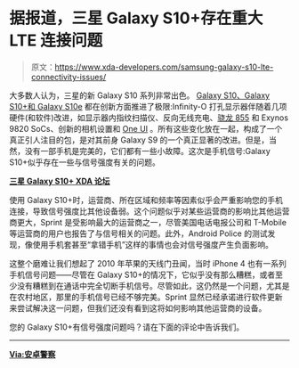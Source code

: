 # 据报道，三星 Galaxy S10+存在重大 LTE 连接问题

> 原文：<https://www.xda-developers.com/samsung-galaxy-s10-lte-connectivity-issues/>

大多数人认为，三星的新 Galaxy S10 系列非常出色。 [Galaxy S10、Galaxy S10+和 Galaxy S10e](https://www.xda-developers.com/samsung-galaxy-s10-s10-and-s10e-launch-with-the-snapdragon-855-ultrasonic-in-display-fingerprint-scanners-reverse-wireless-charging-and-a-whole-lot-more/) 都在创新方面推进了极限:Infinity-O 打孔显示器伴随着几项硬件(和软件)改进，如显示器内指纹扫描仪、反向无线充电、[骁龙 855](https://www.xda-developers.com/qualcomm-snapdragon-855-snapdragon-845-kirin-980-cpu-gpu-ai-benchmarks/) 和 Exynos 9820 SoCs、创新的相机设置和 [One UI](https://www.xda-developers.com/samsung-galaxy-note-fe-android-pie-one-ui-update/) 。所有这些变化放在一起，构成了一个真正引人注目的包，是对其前身 Galaxy S9 的一个真正显著的改进。但是，当然，没有一部手机是完美的，它们都有一些小故障。这次是手机信号:Galaxy S10+似乎存在一些与信号强度有关的问题。

[**三星 Galaxy S10+ XDA 论坛**](https://forum.xda-developers.com/s10-plus)

使用 Galaxy S10+时，运营商、所在区域和频率等因素似乎会严重影响您的手机连接，导致信号强度比其他设备弱。这个问题似乎对某些运营商的影响比其他运营商更大，Sprint 是受影响最大的运营商之一，尽管美国电话电报公司和 T-Mobile 等运营商的用户也报告了与信号相关的问题。此外，Android Police 的测试发现，像使用手机套甚至“拿错手机”这样的事情也会对信号强度产生负面影响。

这整个磨难让我们想起了 2010 年苹果的天线门丑闻，当时 iPhone 4 也有一系列手机信号问题——尽管在 Galaxy S10+的情况下，它似乎没有那么糟糕，或者至少没有糟糕到在通话中完全切断手机信号。尽管如此，这仍然是一个问题，尤其是在农村地区，那里的手机信号已经不够完美。Sprint 显然已经承诺进行软件更新来尝试解决这一问题，但我们还没有看到这将如何影响其他运营商的设备。

您的 Galaxy S10+有信号强度问题吗？请在下面的评论中告诉我们。

* * *

[**Via:安卓警察**](https://www.androidpolice.com/2019/03/26/galaxy-s10-appears-to-suffer-major-lte-signal-and-connectivity-issues-on-some-carriers/)